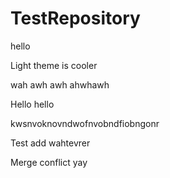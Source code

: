 # TestRepository
hello

Light theme is cooler

wah awh awh ahwhawh

Hello hello

kwsnvoknovndwofnvobndfiobngonr

Test add wahtevrer

Merge conflict yay